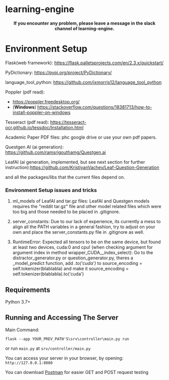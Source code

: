 # learning-engine

<center><b>If you encounter any problem, please leave a message in the slack channel of learning-engine.</b></center>

# Environment Setup 

Flask(web framework): https://flask.palletsprojects.com/en/2.3.x/quickstart/

PyDictionary: https://pypi.org/project/PyDictionary/

language_tool_python: https://github.com/jxmorris12/language_tool_python


Poppler (pdf read): 
  - https://poppler.freedesktop.org/
  - (**Windows**) https://stackoverflow.com/questions/18381713/how-to-install-poppler-on-windows

Tesseract (pdf read): https://tesseract-ocr.github.io/tessdoc/Installation.html

Academic Paper PDF files: phc google drive or use your own pdf papers.

Questgen AI (ai generation): https://github.com/ramsrigouthamg/Questgen.ai

LeafAI (ai generation, implemented, but see next section for further instruction):https://github.com/KristiyanVachev/Leaf-Question-Generation

and all the packages/libs that the current files depend on.

### Environment Setup issues and tricks
1. ml_models of LeafAI and tar.gz files: 
LeafAI and Questgen models requires the "reddit tar.gz" file and other model related files which were too big and those needed to be placed in .gitignore.

2. server_constants: 
Due to our lack of experience, its currently a mess to align all the PATH variables in a general fashion, try to adjust on your own and place the server_constants.py file in .gitignore as well.

3. RuntimeError: Expected all tensors to be on the same device, but found at least two devices, cuda:0 and cpu! (when checking argument for argument index in method wrapper_CUDA__index_select): 
Go to the distractor_generator.py or question_generator.py, theres a _model_predict function, add _.to('cuda')_ to source_encoding = self.tokenizer(blablabla) and make it source_encoding = self.tokenizer(blablabla).to('cuda')


## Requirements
Python 3.7+ 


## Running and Accessing The Server

Main Command:
```
flask --app YOUR_PREV_PATH'S\srv\controller\main.py run
```

or run ```main.py``` at ```srv/controller/main.py```


You can access your server in your browser, by opening: ```http://127.0.0.1:8080```

You can download [Postman](https://www.postman.com/) for easier GET and POST request testing



